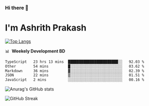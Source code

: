 ### Hi there 👋
# I'm Ashrith Prakash

[![Top Langs](https://github-readme-stats.vercel.app/api/top-langs/?username=xxcheckmatexx&count_private=true&include_all_commits=true&show_icons=true&line_height=20&title_color=FFFFFF&icon_color=FFFFFF&text_color=FFFFFF&bg_color=0D1117&langs_count=8)](https://github.com/anuraghazra/github-readme-stats)

📊 &nbsp;**Weekely Development BD**

<!--START_SECTION:waka-->

```txt
TypeScript   23 hrs 13 mins  ███████████████████████░░   92.03 %
Other        54 mins         █░░░░░░░░░░░░░░░░░░░░░░░░   03.62 %
Markdown     36 mins         ▓░░░░░░░░░░░░░░░░░░░░░░░░   02.39 %
JSON         22 mins         ▒░░░░░░░░░░░░░░░░░░░░░░░░   01.51 %
JavaScript   2 mins          ░░░░░░░░░░░░░░░░░░░░░░░░░   00.16 %
```

<!--END_SECTION:waka-->

![Anurag's GitHub stats](https://github-readme-stats.vercel.app/api?username=xxcheckmatexx&count_private=true&show_icons=true&theme=merko)  

![GitHub Streak](http://github-readme-streak-stats.herokuapp.com?user=xxcheckmatexx&theme=merko&hide_border=true&date_format=M%20j%5B%2C%20Y%5D&fire=DD0E0B)
<br/>
